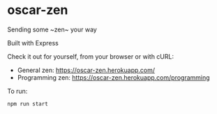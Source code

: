 # oscar-zen
Sending some \~zen\~ your way

Built with Express

Check it out for yourself, from your browser or with cURL: 
* General zen: https://oscar-zen.herokuapp.com/
* Programming zen: https://oscar-zen.herokuapp.com/programming

To run:
```sh
npm run start
```

